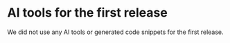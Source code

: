 # AI tools for the first release

We did not use any AI tools or generated code snippets for the first release.
